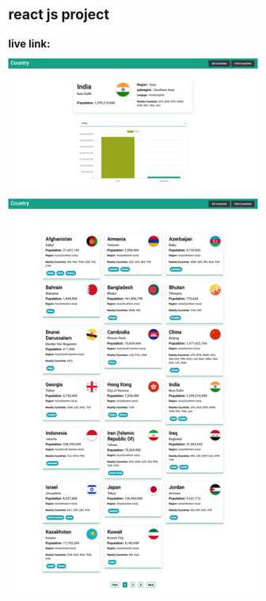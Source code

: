 # react js project

## live link:

![all text](https://github.com/atanu20/country-api-with-react-js/blob/master/intern2.png)

![all text](https://github.com/atanu20/country-api-with-react-js/blob/master/intern.png)
